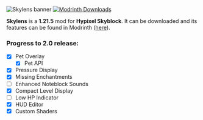 ![Skylens banner](https://cdn.modrinth.com/data/cached_images/af8cedf649628d9f4ce17908cddc91ef15710eb1.png)
[![Modrinth Downloads](https://img.shields.io/modrinth/dt/skylens?style=flat-square&logo=modrinth&label=Downloads&color=00af5c)](https://modrinth.com/mod/skylens)

**Skylens** is a **1.21.5** mod for **Hypixel Skyblock**. It can be downloaded and its features can be found in Modrinth ([here](https://modrinth.com/mod/skylens)).

### Progress to 2.0 release:
- [X] Pet Overlay
  - [X] Pet API
- [X] Pressure Display
- [X] Missing Enchantments
- [ ] Enhanced Noteblock Sounds
- [X] Compact Level Display
- [ ] Low HP Indicator
- [X] HUD Editor
- [X] Custom Shaders
